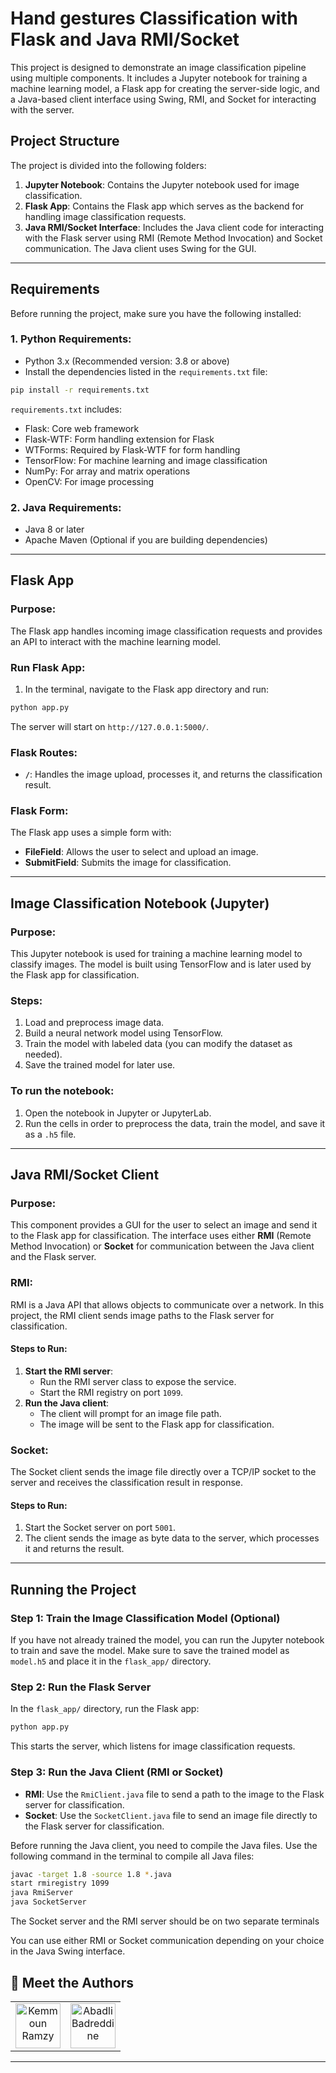 # Hand gestures Classification with Flask and Java RMI/Socket

This project is designed to demonstrate an image classification pipeline using multiple components. It includes a Jupyter notebook for training a machine learning model, a Flask app for creating the server-side logic, and a Java-based client interface using Swing, RMI, and Socket for interacting with the server.

## Project Structure

The project is divided into the following folders:

1. **Jupyter Notebook**: Contains the Jupyter notebook used for image classification.
2. **Flask App**: Contains the Flask app which serves as the backend for handling image classification requests.
3. **Java RMI/Socket Interface**: Includes the Java client code for interacting with the Flask server using RMI (Remote Method Invocation) and Socket communication. The Java client uses Swing for the GUI.

---

## Requirements

Before running the project, make sure you have the following installed:

### 1. **Python Requirements**:

- Python 3.x (Recommended version: 3.8 or above)
- Install the dependencies listed in the `requirements.txt` file:

```bash
pip install -r requirements.txt
```

`requirements.txt` includes:

- Flask: Core web framework
- Flask-WTF: Form handling extension for Flask
- WTForms: Required by Flask-WTF for form handling
- TensorFlow: For machine learning and image classification
- NumPy: For array and matrix operations
- OpenCV: For image processing

### 2. **Java Requirements**:

- Java 8 or later
- Apache Maven (Optional if you are building dependencies)

---

## Flask App

### Purpose:

The Flask app handles incoming image classification requests and provides an API to interact with the machine learning model.

### Run Flask App:

1. In the terminal, navigate to the Flask app directory and run:

```bash
python app.py
```

The server will start on `http://127.0.0.1:5000/`.

### Flask Routes:

- **`/`**: Handles the image upload, processes it, and returns the classification result.

### Flask Form:

The Flask app uses a simple form with:

- **FileField**: Allows the user to select and upload an image.
- **SubmitField**: Submits the image for classification.

---

## Image Classification Notebook (Jupyter)

### Purpose:

This Jupyter notebook is used for training a machine learning model to classify images. The model is built using TensorFlow and is later used by the Flask app for classification.

### Steps:

1. Load and preprocess image data.
2. Build a neural network model using TensorFlow.
3. Train the model with labeled data (you can modify the dataset as needed).
4. Save the trained model for later use.

### To run the notebook:

1. Open the notebook in Jupyter or JupyterLab.
2. Run the cells in order to preprocess the data, train the model, and save it as a `.h5` file.

---

## Java RMI/Socket Client

### Purpose:

This component provides a GUI for the user to select an image and send it to the Flask app for classification. The interface uses either **RMI** (Remote Method Invocation) or **Socket** for communication between the Java client and the Flask server.

### RMI:

RMI is a Java API that allows objects to communicate over a network. In this project, the RMI client sends image paths to the Flask server for classification.

#### Steps to Run:

1. **Start the RMI server**:
   - Run the RMI server class to expose the service.
   - Start the RMI registry on port `1099`.
2. **Run the Java client**:
   - The client will prompt for an image file path.
   - The image will be sent to the Flask app for classification.

### Socket:

The Socket client sends the image file directly over a TCP/IP socket to the server and receives the classification result in response.

#### Steps to Run:

1. Start the Socket server on port `5001`.
2. The client sends the image as byte data to the server, which processes it and returns the result.

---

## Running the Project

### Step 1: Train the Image Classification Model (Optional)

If you have not already trained the model, you can run the Jupyter notebook to train and save the model. Make sure to save the trained model as `model.h5` and place it in the `flask_app/` directory.

### Step 2: Run the Flask Server

In the `flask_app/` directory, run the Flask app:

```bash
python app.py
```

This starts the server, which listens for image classification requests.

### Step 3: Run the Java Client (RMI or Socket)

- **RMI**: Use the `RmiClient.java` file to send a path to the image to the Flask server for classification.
- **Socket**: Use the `SocketClient.java` file to send an image file directly to the Flask server for classification.

Before running the Java client, you need to compile the Java files. Use the following command in the terminal to compile all Java files:

```bash
javac -target 1.8 -source 1.8 *.java
start rmiregistry 1099
java RmiServer
java SocketServer
```

The Socket server and the RMI server should be on two separate terminals

You can use either RMI or Socket communication depending on your choice in the Java Swing interface.

## :star2: Meet the Authors

<table>
  <tr>
  <td align="center">
      <a href = "https://github.com/ramzy1453"><img src="https://avatars.githubusercontent.com/u/96486453?v=4" width="72" alt="Kemmoun Ramzy" /></a>
    </td>
    <td align="center">
      <a href = "https://github.com/Abadli-Badro"><img  src="https://avatars.githubusercontent.com/u/78659350?v=4" width="72" alt="Abadli Badreddine" /></a>
    </td>
  </tr> 
</table>

---
